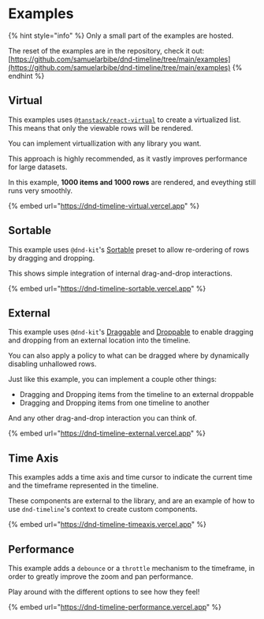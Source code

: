 # Examples

{% hint style="info" %}
Only a small part of the examples are hosted.

The reset of the examples are in the repository, check it out: [https://github.com/samuelarbibe/dnd-timeline/tree/main/examples](https://github.com/samuelarbibe/dnd-timeline/tree/main/examples)
{% endhint %}

## Virtual

This examples uses [`@tanstack/react-virtual`](https://tanstack.com/virtual/v3) to create a virtualized list. This means that only the viewable rows will be rendered.

You can implement virtuallization with any library you want.

This approach is highly recommended, as it vastly improves performance for large datasets.

In this example, **1000 items and 1000 rows** are rendered, and eveything still runs very smoothly.

{% embed url="https://dnd-timeline-virtual.vercel.app" %}

## Sortable

This example uses `@dnd-kit`'s [Sortable](https://docs.dndkit.com/presets/sortable) preset to allow re-ordering of rows by dragging and dropping.

This shows simple integration of internal drag-and-drop interactions.

{% embed url="https://dnd-timeline-sortable.vercel.app" %}

## External

This example uses `@dnd-kit`'s [Draggable](https://docs.dndkit.com/api-documentation/draggable) and [Droppable](https://docs.dndkit.com/api-documentation/droppable) to enable dragging and dropping from an external location into the timeline.

You can also apply a policy to what can be dragged where by dynamically disabling unhallowed rows.

Just like this example, you can implement a couple other things:

* Dragging and Dropping items from the timeline to an external droppable
* Dragging and Dropping items from one timeline to another

And any other drag-and-drop interaction you can think of.

{% embed url="https://dnd-timeline-external.vercel.app" %}

## Time Axis

This examples adds a time axis and time cursor to indicate the current time and the timeframe represented in the timeline.

These components are external to the library, and are an example of how to use `dnd-timeline`'s context to create custom components.

{% embed url="https://dnd-timeline-timeaxis.vercel.app" %}

## Performance

This example adds a `debounce` or a `throttle` mechanism to the timeframe, in order to greatly improve the zoom and pan performance. &#x20;

Play around with the different options to see how they feel!

{% embed url="https://dnd-timeline-performance.vercel.app" %}

